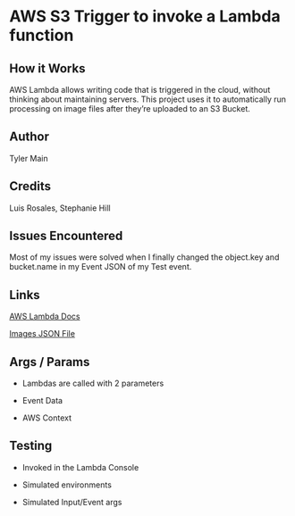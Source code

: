 # AWS S3 Trigger to invoke a Lambda function

## How it Works

AWS Lambda allows writing code that is triggered in the cloud, without thinking about maintaining servers. This project uses it to automatically run processing on image files after they’re uploaded to an S3 Bucket.

## Author

Tyler Main

## Credits

Luis Rosales, Stephanie Hill

## Issues Encountered

Most of my issues were solved when I finally changed the object.key and bucket.name in my Event JSON of my Test event.

## Links

[AWS Lambda Docs](https://docs.aws.amazon.com/lambda/latest/dg/with-s3-example.html)

[Images JSON File](https://tlm-image-lambda.s3.us-east-2.amazonaws.com/images.json)


## Args / Params

- Lambdas are called with 2 parameters

- Event Data

- AWS Context

## Testing

- Invoked in the Lambda Console

- Simulated environments

- Simulated Input/Event args
